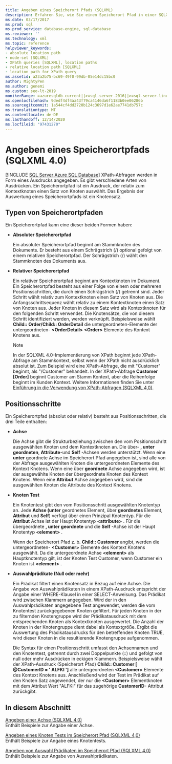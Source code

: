 ```yaml
---
title: Angeben eines Speicherort Pfads (SQLXML)
description: Erfahren Sie, wie Sie einen Speicherort Pfad in einer SQLXML 4,0 XPath-Abfrage angeben, um eine Gruppe von Knoten relativ zum Kontext Knoten auszuwählen und eine Knotengruppe zu generieren.
ms.date: 03/17/2017
ms.prod: sql
ms.prod_service: database-engine, sql-database
ms.reviewer: ''
ms.technology: xml
ms.topic: reference
helpviewer_keywords:
- absolute location path
- node-set [SQLXML]
- XPath queries [SQLXML], location paths
- relative location path [SQLXML]
- location path for XPath query
ms.assetid: a23a2b75-bc69-49f0-99db-05e14dc15bc0
author: MightyPen
ms.author: genemi
ms.custom: seo-lt-2019
monikerRange: =azuresqldb-current||>=sql-server-2016||>=sql-server-linux-2017||=azuresqldb-mi-current
ms.openlocfilehash: 9dedf4df4aa43f79ca4146da6f1183b0ee06286b
ms.sourcegitcommit: 1a544cf4dd2720b124c3697d1e62ae7741db757c
ms.translationtype: MT
ms.contentlocale: de-DE
ms.lasthandoff: 12/14/2020
ms.locfileid: "97431270"
---
```

# <a name="specifying-a-location-path-sqlxml-40"></a>Angeben eines Speicherortpfads (SQLXML 4.0)
[!INCLUDE [SQL Server Azure SQL Database](../../../includes/applies-to-version/sql-asdb.md)]
  XPath-Abfragen werden in Form eines Ausdrucks angegeben. Es gibt verschiedene Arten von Ausdrücken. Ein Speicherortpfad ist ein Ausdruck, der relativ zum Kontextknoten einen Satz von Knoten auswählt. Das Ergebnis der Auswertung eines Speicherortpfads ist ein Knotensatz.  
  
## <a name="types-of-location-paths"></a>Typen von Speicherortpfaden  
 Ein Speicherortpfad kann eine dieser beiden Formen haben:  
  
-   **Absoluter Speicherortpfad**  
  
     Ein absoluter Speicherortpfad beginnt am Stammknoten des Dokuments. Er besteht aus einem Schrägstrich (/) optional gefolgt von einem relativen Speicherortpfad. Der Schrägstrich (/) wählt den Stammknoten des Dokuments aus.  
  
-   **Relativer Speicherortpfad**  
  
     Ein relativer Speicherortpfad beginnt am Kontextknoten im Dokument. Ein Speicherortpfad besteht aus einer Folge von einem oder mehreren Positionsschritten, die durch einen Schrägstrich (/) getrennt sind. Jeder Schritt wählt relativ zum Kontextknoten einen Satz von Knoten aus. Die Anfangsschrittsequenz wählt relativ zu einem Kontextknoten einen Satz von Knoten aus. Jeder Knoten in diesem Satz wird als Kontextknoten für den folgenden Schritt verwendet. Die Knotensätze, die von diesem Schritt identifiziert werden, werden verknüpft. Beispielsweise wählt **Child:: Order/Child:: OrderDetail** die untergeordneten-Elemente der untergeordneten- **\<OrderDetail>** **\<Order>** Elemente des Kontext Knotens aus.  
  
    > [!NOTE]  
    >  In der SQLXML 4.0-Implementierung von XPath beginnt jede XPath-Abfrage am Stammkontext, selbst wenn der XPath nicht ausdrücklich absolut ist. Zum Beispiel wird eine XPath-Abfrage, die mit "Customer" beginnt, als "/Customer" behandelt. In der XPath-Abfrage **Customer [Order]** beginnt Customer am Stamm Kontext, aber die Reihenfolge beginnt im Kunden Kontext. Weitere Informationen finden Sie unter [Einführung in die Verwendung von XPath-Abfragen &#40;SQLXML 4,0&#41;](../../../relational-databases/sqlxml-annotated-xsd-schemas-xpath-queries/introduction-to-using-xpath-queries-sqlxml-4-0.md).  
  
## <a name="location-steps"></a>Positionsschritte  
 Ein Speicherortpfad (absolut oder relativ) besteht aus Positionsschritten, die drei Teile enthalten:  
  
-   **Achse**  
  
     Die Achse gibt die Strukturbeziehung zwischen den vom Positionsschritt ausgewählten Knoten und dem Kontextknoten an. Die über- **, unter** **geordneten**, **Attribute**-und **Self** -Achsen werden unterstützt. Wenn eine **unter** geordnete Achse im Speicherort Pfad angegeben ist, sind alle von der Abfrage ausgewählten Knoten die untergeordneten Elemente des Kontext Knotens. Wenn eine über **geordnete** Achse angegeben wird, ist der ausgewählte Knoten der übergeordnete Knoten des Kontext Knotens. Wenn eine **Attribut** Achse angegeben wird, sind die ausgewählten Knoten die Attribute des Kontext Knotens.  
  
-   **Knoten Test**  
  
     Ein Knotentest gibt den vom Positionsschritt ausgewählten Knotentyp an. Jede **Achse (unter** geordnetes Element, über **geordnetes** Element, **Attribut** und **Self**) verfügt über einen Prinzipal Knotentyp. Für die **Attribut** Achse ist der Haupt Knotentyp **\<attribute>** . Für die übergeordnete **, unter** **geordnete** und die **Self** -Achse ist der Haupt Knotentyp **\<element>** .  
  
     Wenn der Speicherort Pfad z. b. **Child:: Customer** angibt, werden die untergeordneten- **\<Customer>** Elemente des Kontext Knotens ausgewählt. Da die  untergeordnete Achse **\<element>** als Hauptknotentyp gilt, ist der Knoten Test Customer, wenn Customer ein Knoten ist **\<element>** .  
  
-   **Auswahlprädikate (Null oder mehr)**  
  
     Ein Prädikat filtert einen Knotensatz in Bezug auf eine Achse. Die Angabe von Auswahlprädikaten in einem XPath-Ausdruck entspricht der Angabe einer WHERE-Klausel in einer SELECT-Anweisung. Das Prädikat wird zwischen Klammern angegeben. Wird der in den Auswahlprädikaten angegebene Test angewendet, werden die vom Knotentest zurückgegebenen Knoten gefiltert. Für jeden Knoten in der zu filternden Knotengruppe wird der Prädikatausdruck mit dem entsprechenden Knoten als Kontextknoten ausgewertet. Die Anzahl der Knoten in der Knotengruppe dient dabei als Kontextgröße. Ergibt die Auswertung des Prädikatausdrucks für den betreffenden Knoten TRUE, wird dieser Knoten in die resultierende Knotengruppe aufgenommen.  
  
     Die Syntax für einen Positionsschritt umfasst den Achsennamen und den Knotentest, getrennt durch zwei Doppelpunkte (::) und gefolgt von null oder mehr Ausdrücken in eckigen Klammern. Beispielsweise wählt der XPath-Ausdruck (Speicherort Pfad) **Child:: Customer [ @CustomerID = ' ALFKI ']** alle untergeordneten **\<Customer>** Elemente des Kontext Knotens aus. Anschließend wird der Test im Prädikat auf den Knoten Satz angewendet, der nur die **\<Customer>** Elementknoten mit dem Attribut Wert "ALFKI" für das zugehörige **CustomerID-** Attribut zurückgibt.  
  
## <a name="in-this-section"></a>In diesem Abschnitt  
 [Angeben einer Achse &#40;SQLXML 4,0&#41;](../../../relational-databases/sqlxml-annotated-xsd-schemas-xpath-queries/location-path/specifying-an-axis-sqlxml-4-0.md)  
 Enthält Beispiele zur Angabe einer Achse.  
  
 [Angeben eines Knoten Tests im Speicherort Pfad &#40;SQLXML 4,0&#41;](../../../relational-databases/sqlxml-annotated-xsd-schemas-xpath-queries/location-path/specifying-a-node-test-in-the-location-path-sqlxml-4-0.md)  
 Enthält Beispiele zur Angabe eines Knotentests.  
  
 [Angeben von Auswahl Prädikaten im Speicherort Pfad &#40;SQLXML 4,0&#41;](../../../relational-databases/sqlxml-annotated-xsd-schemas-xpath-queries/location-path/specifying-selection-predicates-in-the-location-path-sqlxml-4-0.md)  
 Enthält Beispiele zur Angabe von Auswahlprädikaten.  
  
  
